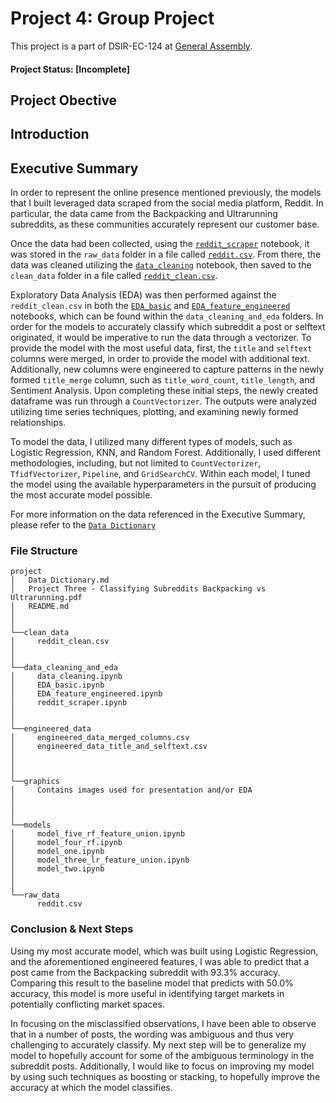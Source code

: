 # Project 4: Group Project

This project is a part of DSIR-EC-124 at [General Assembly](https://generalassemb.ly/). 

#### Project Status: [Incomplete]

## Project Obective


## Introduction


## Executive Summary
In order to represent the online presence mentioned previously, the models that I built leveraged data scraped from the social media platform, Reddit. In particular, the data came from the Backpacking and Ultrarunning subreddits, as these communities accurately represent our customer base. 

Once the data had been collected, using the [`reddit_scraper`](./data_cleaning_and_eda/reddit_scraper.ipynb) notebook, it was stored in the `raw_data` folder in a file called [`reddit.csv`](./raw_data/reddit.csv). From there, the data was cleaned utilizing the [`data_cleaning`](./data_cleaning_and_eda/data_cleaning.ipynb) notebook, then saved to the `clean_data` folder in a file called [`reddit_clean.csv`](./clean_data/reddit_clean.csv).

Exploratory Data Analysis (EDA) was then performed against the `reddit_clean.csv` in both the [`EDA_basic`](./data_cleaning_and_eda/EDA_basic.ipynb) and [`EDA_feature_engineered`](./data_cleaning_and_eda/EDA_feature_engineered.ipynb) notebooks, which can be found within the `data_cleaning_and_eda` folders. In order for the models to accurately classify which subreddit a post or selftext originated, it would be imperative to run the data through a vectorizer. To provide the model with the most useful data, first, the `title` and `selftext` columns were merged, in order to provide the model with additional text. Additionally, new columns were engineered to capture patterns in the newly formed `title_merge` column, such as `title_word_count`, `title_length`, and Sentiment Analysis. Upon completing these initial steps, the newly created dataframe was run through a `CountVectorizer`. The outputs were analyzed utilizing time series techniques, plotting, and examining newly formed relationships.

To model the data, I utilized many different types of models, such as Logistic Regression, KNN, and Random Forest. Additionally, I used different methodologies, including, but not limited to `CountVectorizer`, `TfidfVectorizer`, `Pipeline`, and `GridSearchCV`. Within each model, I tuned the model using the available hyperparameters in the pursuit of producing the most accurate model possible.

For more information on the data referenced in the Executive Summary, please refer to the [`Data Dictionary`](../master/Data_Dictionary.md)

### File Structure

```
project
│   Data_Dictionary.md
│   Project Three - Classifying Subreddits Backpacking vs Ultrarunning.pdf
│   README.md
│
│
└──clean_data
│     reddit_clean.csv
│         
│   
└──data_cleaning_and_eda
│     data_cleaning.ipynb
│     EDA_basic.ipynb
│     EDA_feature_engineered.ipynb
│     reddit_scraper.ipynb
│  
│
└──engineered_data
│     engineered_data_merged_columns.csv
│     engineered_data_title_and_selftext.csv
│
│
│
└──graphics
│     Contains images used for presentation and/or EDA
│      
│    
│          
└──models
│     model_five_rf_feature_union.ipynb
│     model_four_rf.ipynb
│     model_one.ipynb
│     model_three_lr_feature_union.ipynb
│     model_two.ipynb
│  
│ 
└──raw_data
      reddit.csv

```

### Conclusion & Next Steps
Using my most accurate model, which was built using Logistic Regression, and the aforementioned engineered features, I was able to predict that a post came from the Backpacking subreddit with 93.3% accuracy. Comparing this result to the baseline model that predicts with 50.0% accuracy, this model is more useful in identifying target markets in potentially conflicting market spaces. 

In focusing on the misclassified observations, I have been able to observe that in a number of posts, the wording was ambiguous and thus very challenging to accurately classify. My next step will be to generalize my model to hopefully account for some of the ambiguous terminology in the subreddit posts. Additionally, I would like to focus on improving my model by using such techniques as boosting or stacking, to hopefully improve the accuracy at which the model classifies.

